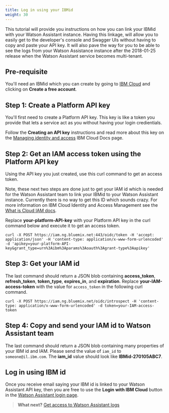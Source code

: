 ```yaml
---
title: Log in using your IBMid
weight: 30
---
```


This tutorial will provide you instructions on how you can link your IBMid with your Watson Assistant instance.  Having this linkage, will allow you to easily get to the developer's console and Swagger UIs without having to copy and paste your API key.  It will also pave the way for you to be able to see the logs from your Watson Assistance instance after the 2018-01-25 release when the Watson Assistant service becomes multi-tenant.

## Pre-requisite

You'll need an IBMid which you can create by going to [IBM Cloud](https://bluemix.net) and clicking on **Create a free account**.

## Step 1: Create a Platform API key

You'll first need to create a Platform API key.  This key is like a token you provide that lets a service act as you without having your login credientials.

Follow the **Creating an API key** instructions and read more about this key on the [Managing identity and access](https://console.bluemix.net/docs/iam/userid_keys.html#creating-an-api-key) IBM Cloud Docs page.

## Step 2: Get an IAM access token using the Platform API key

Using the API key you just created, use this curl command to get an access token.

Note, these next two steps are done just to get your IAM id which is needed for the Watson Assistant team to link your IBMid to your Watson Assistant instance.  Currently there is no way to get this ID which sounds crazy.  For more information on IBM Cloud Identity and Access Management see the [What is Cloud IAM docs](https://console.bluemix.net/docs/iam/index.html#iamoverview).

Replace **your-platform-API-key** with your Platform API key in the curl command below and execute it to get an access token.

`curl -X POST https://iam.ng.bluemix.net:443/oidc/token -H 'accept: application/json' -H 'content-type: application/x-www-form-urlencoded' -d 'apikey=your-platform-API-key&grant_type=urn%3Aibm%3Aparams%3Aoauth%3Agrant-type%3Aapikey'`

## Step 3: Get your IAM id

The last command should return a JSON blob containing **access_token**, **refresh_token**, **token_type**, **expires_in**, and **expiration**.  Replace **your-IAM-access-token** with the value for `access_token` in the following curl command.

`curl -X POST https://iam.ng.bluemix.net/oidc/introspect -H 'content-type: application/x-www-form-urlencoded' -d token=your-IAM-access-token`

## Step 4: Copy and send your IAM id to Watson Assistant team

The last command should return a JSON blob containing many properties of your IBM id and IAM.  Please send the value of `iam_id` to `someone@il.ibm.com`.  The **iam_id** value should look like **IBMid-270105ABC7**.

## Log in using IBM id

Once you receive email saying your IBM id is linked to your Watson Assistant API key, then you are free to use the **Login with IBM Cloud** button in the [Watson Assistant login page](https://watson-personal-assistant-toolkit.mybluemix.net/).

> **What next?** [Get access to Watson Assistant logs]({{site.baseurl}}/further-topics/get-logs/)